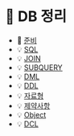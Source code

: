 # :pushpin: DB 정리

* :door: [준비](https://github.com/thdqudgns/TIL-Today-I-Learned/tree/main/DB/Ready.md)
* :bulb: [SQL](https://github.com/thdqudgns/TIL-Today-I-Learned/tree/main/DB/SQL.md)
* :bulb: [JOIN](https://github.com/thdqudgns/TIL-Today-I-Learned/tree/main/DB/JOIN.md)
* :bulb: [SUBQUERY](https://github.com/thdqudgns/TIL-Today-I-Learned/tree/main/DB/SUBQUERY.md)
* :bulb: [DML](https://github.com/thdqudgns/TIL-Today-I-Learned/tree/main/DB/DML.md)
* :bulb: [DDL](https://github.com/thdqudgns/TIL-Today-I-Learned/tree/main/DB/DDL.md)
* :bulb: [자료형](https://github.com/thdqudgns/TIL-Today-I-Learned/tree/main/DB/DataType.md)
* :bulb: [제약사항](https://github.com/thdqudgns/TIL-Today-I-Learned/tree/main/DB/Constraint.md)
* :bulb: [Object](https://github.com/thdqudgns/TIL-Today-I-Learned/tree/main/DB/Object.md)
* :bulb: [DCL](https://github.com/thdqudgns/TIL-Today-I-Learned/tree/main/DB/DCL.md)